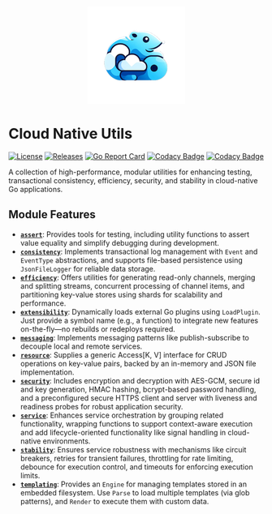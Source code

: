 <p align="center">
<img src="https://github.com/andygeiss/cloud-native-utils/blob/main/logo.png?raw=true" />
</p>

# Cloud Native Utils

[![License](https://img.shields.io/github/license/andygeiss/cloud-native-utils)](https://github.com/andygeiss/cloud-native-utils/blob/master/LICENSE)
[![Releases](https://img.shields.io/github/v/release/andygeiss/cloud-native-utils)](https://github.com/andygeiss/cloud-native-utils/releases)
[![Go Report Card](https://goreportcard.com/badge/github.com/andygeiss/cloud-native-utils)](https://goreportcard.com/report/github.com/andygeiss/cloud-native-utils)
[![Codacy Badge](https://app.codacy.com/project/badge/Grade/b4e3a9c4859b47f1bc43613970ec8d12)](https://app.codacy.com/gh/andygeiss/cloud-native-utils/dashboard?utm_source=gh&utm_medium=referral&utm_content=&utm_campaign=Badge_grade)
[![Codacy Badge](https://app.codacy.com/project/badge/Coverage/b4e3a9c4859b47f1bc43613970ec8d12)](https://app.codacy.com/gh/andygeiss/cloud-native-utils/dashboard?utm_source=gh&utm_medium=referral&utm_content=&utm_campaign=Badge_coverage)

A collection of high-performance, modular utilities for enhancing testing,
transactional consistency, efficiency, security, and stability in cloud-native
Go applications.

## **Module Features**

- [**`assert`**](assert/): Provides tools for testing, including utility functions
  to assert value equality and simplify debugging during development.
- [**`consistency`**](consistency/): Implements transactional log management with
  `Event` and `EventType` abstractions, and supports file-based persistence using
  `JsonFileLogger` for reliable data storage.
- [**`efficiency`**](efficiency/): Offers utilities for generating read-only
  channels, merging and splitting streams, concurrent processing of channel items,
  and partitioning key-value stores using shards for scalability and performance.
- [**`extensibility`**](extensibility/): Dynamically loads external Go plugins using
  `LoadPlugin`. Just provide a symbol name (e.g., a function) to integrate new
  features on-the-fly—no rebuilds or redeploys required.
- [**`messaging`**](messaging/): Implements messaging patterns like publish-subscribe
  to decouple local and remote services.
- [**`resource`**](resource/): Supplies a generic Access[K, V] interface for CRUD
  operations on key-value pairs, backed by an in-memory and JSON file implementation.
- [**`security`**](security/): Includes encryption and decryption with AES-GCM,
  secure id and key generation, HMAC hashing, bcrypt-based password handling, and a
  preconfigured secure HTTPS client and server with liveness and readiness probes for
  robust application security.
- [**`service`**](service/): Enhances service orchestration by grouping related
  functionality, wrapping functions to support context-aware execution and add
  lifecycle-oriented functionality like signal handling in cloud-native
  environments.
- [**`stability`**](stability/): Ensures service robustness with mechanisms like
  circuit breakers, retries for transient failures, throttling for rate limiting,
  debounce for execution control, and timeouts for enforcing execution limits.
- [**`templating`**](templating/): Provides an `Engine` for managing templates
  stored in an embedded filesystem. Use `Parse` to load multiple templates (via
  glob patterns), and `Render` to execute them with custom data.
